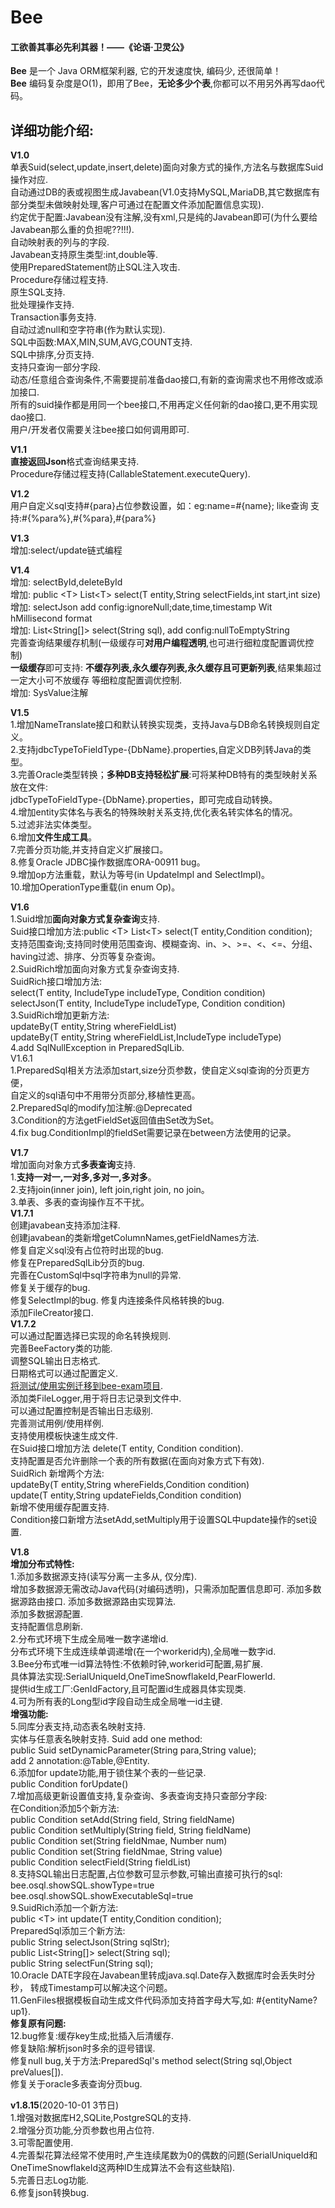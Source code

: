 
Bee
=========
#### 工欲善其事必先利其器！——《论语·卫灵公》    
**Bee** 是一个 Java ORM框架利器, 它的开发速度快, 编码少, 还很简单！       
**Bee** 编码复杂度是O(1)，即用了Bee，**无论多少个表**,你都可以不用另外再写dao代码。  


## 详细功能介绍: 

**V1.0**  
单表Suid(select,update,insert,delete)面向对象方式的操作,方法名与数据库Suid操作对应.  
自动通过DB的表或视图生成Javabean(V1.0支持MySQL,MariaDB,其它数据库有部分类型未做映射处理,客户可通过在配置文件添加配置信息实现).  
约定优于配置:Javabean没有注解,没有xml,只是纯的Javabean即可(为什么要给Javabean那么重的负担呢??!!!).  
自动映射表的列与的字段.  
Javabean支持原生类型:int,double等.  
使用PreparedStatement防止SQL注入攻击.  
Procedure存储过程支持.  
原生SQL支持.  
批处理操作支持.  
Transaction事务支持.  
自动过滤null和空字符串(作为默认实现).  
SQL中函数:MAX,MIN,SUM,AVG,COUNT支持.  
SQL中排序,分页支持.  
支持只查询一部分字段.  
动态/任意组合查询条件,不需要提前准备dao接口,有新的查询需求也不用修改或添加接口.  
所有的suid操作都是用同一个bee接口,不用再定义任何新的dao接口,更不用实现dao接口.  
用户/开发者仅需要关注bee接口如何调用即可.  

**V1.1**  
**直接返回Json**格式查询结果支持.  
Procedure存储过程支持(CallableStatement.executeQuery).  

**V1.2**  
用户自定义sql支持#{para}占位参数设置，如：eg:name=#{name}; like查询 支持:#{%para%},#{%para},#{para%} 

**V1.3**  
增加:select/update链式编程

**V1.4**  
增加: selectById,deleteById  
增加: public &lt;T> List&lt;T> select(T entity,String selectFields,int start,int size)  
增加: selectJson add config:ignoreNull;date,time,timestamp Wit hMillisecond format  
增加: List<String[]> select(String sql), add config:nullToEmptyString  
完善查询结果缓存机制(一级缓存可**对用户编程透明**,也可进行细粒度配置调优控制)  
**一级缓存**即可支持: **不缓存列表,永久缓存列表,永久缓存且可更新列表**,结果集超过一定大小可不放缓存 等细粒度配置调优控制.  
增加: SysValue注解  

**V1.5**  
1.增加NameTranslate接口和默认转换实现类，支持Java与DB命名转换规则自定义。  
2.支持jdbcTypeToFieldType-{DbName}.properties,自定义DB列转Java的类型。  
3.完善Oracle类型转换；**多种DB支持轻松扩展**:可将某种DB特有的类型映射关系放在文件:  
  jdbcTypeToFieldType-{DbName}.properties，即可完成自动转换。  
4.增加entity实体名与表名的特殊映射关系支持,优化表名转实体名的情况。  
5.过滤非法实体类型。  
6.增加**文件生成工具**。  
7.完善分页功能,并支持自定义扩展接口。  
8.修复Oracle JDBC操作数据库ORA-00911 bug。  
9.增加op方法重载，默认为等号(in UpdateImpl and SelectImpl)。  
10.增加OperationType重载(in enum Op)。  

**V1.6**  
1.Suid增加**面向对象方式复杂查询**支持.  
  Suid接口增加方法:public &lt;T> List&lt;T> select(T entity,Condition condition);  
   支持范围查询;支持同时使用范围查询、模糊查询、in、>、>=、<、<=、分组、having过滤、排序、分页等复杂查询。  
2.SuidRich增加面向对象方式复杂查询支持.  
SuidRich接口增加方法:  
select(T entity, IncludeType includeType, Condition condition)  
selectJson(T entity, IncludeType includeType, Condition condition)  
3.SuidRich增加更新方法:  
updateBy(T entity,String whereFieldList)  
updateBy(T entity,String whereFieldList,IncludeType includeType)  
4.add SqlNullException in PreparedSqlLib.  
V1.6.1  
1.PreparedSql相关方法添加start,size分页参数，使自定义sql查询的分页更方便，  
    自定义的sql语句中不用带分页部分,移植性更高。  
2.PreparedSql的modify加注解:@Deprecated  
3.Condition的方法getFieldSet返回值由Set改为Set<String>。  
4.fix bug.ConditionImpl的fieldSet需要记录在between方法使用的记录。  

**V1.7**  
增加面向对象方式**多表查询**支持.  
1.**支持一对一,一对多,多对一,多对多**。  
2.支持join(inner join), left join,right join, no join。  
3.单表、多表的查询操作互不干扰。  
**V1.7.1**  
创建javabean支持添加注释.  
创建javabean的类新增getColumnNames,getFieldNames方法.  
修复自定义sql没有占位符时出现的bug.  
修复在PreparedSqlLib分页的bug.  
完善在CustomSql中sql字符串为null的异常.  
修复关于缓存的bug.  
修复SelectImpl的bug. 
修复内连接条件风格转换的bug.  
添加FileCreator接口.  
**V1.7.2**   
可以通过配置选择已实现的命名转换规则.  
完善BeeFactory类的功能.  
调整SQL输出日志格式.  
日期格式可以通过配置定义.  
[将测试/使用实例迁移到bee-exam项目](../../../bee-exam).  
添加类FileLogger,用于将日志记录到文件中.  
可以通过配置控制是否输出日志级别.  
完善测试用例/使用样例.  
支持使用模板快速生成文件.  
在Suid接口增加方法 delete(T entity, Condition condition).  
支持配置是否允许删除一个表的所有数据(在面向对象方式下有效).  
SuidRich 新增两个方法:  
  updateBy(T entity,String whereFields,Condition condition)  
  update(T entity,String updateFields,Condition condition)  
新增不使用缓存配置支持.  
Condition接口新增方法setAdd,setMultiply用于设置SQL中update操作的set设置.  

**V1.8**   
**增加分布式特性:**   
1.添加多数据源支持(读写分离一主多从, 仅分库).  
增加多数据源无需改动Java代码(对编码透明)，只需添加配置信息即可. 
添加多数据源路由接口. 
添加多数据源路由实现算法.  
添加多数据源配置.  
支持配置信息刷新.  
2.分布式环境下生成全局唯一数字递增id.	  
分布式环境下生成连续单调递增(在一个workerid内),全局唯一数字id.  
3.Bee分布式唯一id算法特性:不依赖时钟,workerid可配置,易扩展.	  
具体算法实现:SerialUniqueId,OneTimeSnowflakeId,PearFlowerId.		  
提供id生成工厂:GenIdFactory,且可配置id生成器具体实现类.	  
4.可为所有表的Long型id字段自动生成全局唯一id主键.  
**增强功能:**   
5.同库分表支持,动态表名映射支持.  
实体与任意表名映射支持. 
Suid add one method:	
public Suid setDynamicParameter(String para,String value);  
add 2 annotation:@Table,@Entity.  
6.添加for update功能,用于锁住某个表的一些记录.  
public Condition forUpdate()  
7.增加高级更新设置值支持,复杂查询、多表查询支持只查部分字段:	
在Condition添加5个新方法:  
public Condition setAdd(String field, String fieldName)  
public Condition setMultiply(String field, String fieldName)  
public Condition set(String fieldNmae, Number num)  
public Condition set(String fieldNmae, String value)  
public Condition selectField(String fieldList)  
8.支持SQL输出日志配置,占位参数可显示参数,可输出直接可执行的sql:  
bee.osql.showSQL.showType=true  
bee.osql.showSQL.showExecutableSql=true  
9.SuidRich添加一个新方法:  
public &lt;T> int update(T entity,Condition condition);  
PreparedSql添加三个新方法:  
public String selectJson(String sqlStr);  
public List<String[]> select(String sql);  
public String selectFun(String sql);  
10.Oracle DATE字段在Javabean里转成java.sql.Date存入数据库时会丢失时分秒，
转成Timestamp可以解决这个问题。  
11.GenFiles根据模板自动生成文件代码添加支持首字母大写,如: #{entityName?up1}.  
**修复原有问题:**   
12.bug修复:缓存key生成;批插入后清缓存.  
修复缺陷:解析json时多余的逗号错误.  
修复null bug,关于方法:PreparedSql's method select(String sql,Object preValues[]).  
修复关于oracle多表查询分页bug.  
	
**v1.8.15**(2020-10-01 3节日)  
1.增强对数据库H2,SQLite,PostgreSQL的支持.  
2.增强分页功能,分页参数也用占位符.  
3.可零配置使用.  
4.完善梨花算法经常不使用时,产生连续尾数为0的偶数的问题(SerialUniqueId和OneTimeSnowflakeId这两种ID生成算法不会有这些缺陷).  
5.完善日志Log功能.  
6.修复json转换bug.  

	